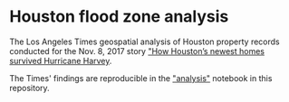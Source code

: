 # Houston flood zone analysis

The Los Angeles Times geospatial analysis of Houston property records conducted for the Nov. 8, 2017 story ["How Houston’s newest homes survived Hurricane Harvey](http://www.latimes.com/projects/la-na-houston-harvey-home-survivors).

The Times' findings are reproducible in the ["analysis"](04_analysis.ipynb) notebook in this repository.
